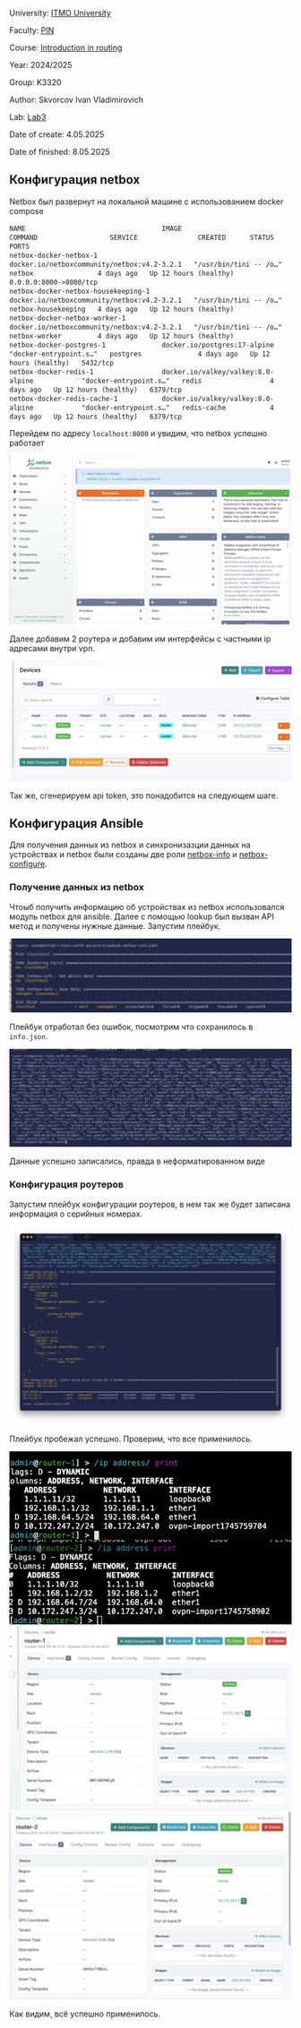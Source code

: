 University: [ITMO University](https://itmo.ru/ru/)

Faculty: [PIN](https://fict.itmo.ru)

Course: [Introduction in routing](https://github.com/itmo-ict-faculty/introduction-in-routing)

Year: 2024/2025

Group: K3320

Author: Skvorcov Ivan Vladimirovich

Lab: [Lab3](https://itmo-ict-faculty.github.io/network-programming/education/labs2023_2024/lab1/lab3/)

Date of create: 4.05.2025

Date of finished: 8.05.2025

## Конфигурация netbox

Netbox был развернут на локальной машине с использованием docker compose

```
NAME                                  IMAGE                                         COMMAND                  SERVICE               CREATED      STATUS                  PORTS
netbox-docker-netbox-1                docker.io/netboxcommunity/netbox:v4.2-3.2.1   "/usr/bin/tini -- /o…"   netbox                4 days ago   Up 12 hours (healthy)   0.0.0.0:8000->8080/tcp
netbox-docker-netbox-housekeeping-1   docker.io/netboxcommunity/netbox:v4.2-3.2.1   "/usr/bin/tini -- /o…"   netbox-housekeeping   4 days ago   Up 12 hours (healthy)   
netbox-docker-netbox-worker-1         docker.io/netboxcommunity/netbox:v4.2-3.2.1   "/usr/bin/tini -- /o…"   netbox-worker         4 days ago   Up 12 hours (healthy)   
netbox-docker-postgres-1              docker.io/postgres:17-alpine                  "docker-entrypoint.s…"   postgres              4 days ago   Up 12 hours (healthy)   5432/tcp
netbox-docker-redis-1                 docker.io/valkey/valkey:8.0-alpine            "docker-entrypoint.s…"   redis                 4 days ago   Up 12 hours (healthy)   6379/tcp
netbox-docker-redis-cache-1           docker.io/valkey/valkey:8.0-alpine            "docker-entrypoint.s…"   redis-cache           4 days ago   Up 12 hours (healthy)   6379/tcp
```

Перейдем по адресу `localhost:8000` и увидим, что netbox успешно работает

![netbox](./images/netbox-launch.png)

Далее добавим 2 роутера и добавим им интерфейсы с частными ip адресами внутри vpn. 

![netbox-devices](./images/netbox-devices.png)

Так же, сгенерируем api token, это понадобится на следующем шаге. 

## Конфигурация Ansible

Для получения данных из netbox и синхронизазции данных на устройствах и netbox были созданы две роли [netbox-info](./configs/roles/netbox-info.yaml) и [netbox-configure](./configs/roles/netbox-configure.yaml).

### Получение данных из netbox

Чтоыб получить информацию об устройствах из netbox использовался модуль netbox для ansible. Далее с помощью lookup был вызван API метод и получены нужные данные. Запустим плейбук. 

![netbox-info](./images/netbox-info-run.png)

Плейбук отработал без ошибок, посмотрим что сохранилось в `info.json`.

![info-json](./images/info-json.png)

Данные успешно записались, правда в неформатированном виде


### Конфигурация роутеров

Запустим плейбук конфигурации роутеров, в нем так же будет записана информация о серийных номерах. 

![info-configure-run](./images/netbox-configure-run.png)

Плейбук пробежал успешно. Проверим, что все применилось.

![check](./images/check.png)
![serial1](./images/serial1.png)
![serial2](./images/serial2.png)

Как видим, всё успешно применилось.